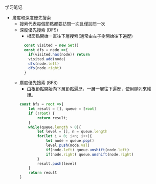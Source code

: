 学习笔记

- 廣度和深度優先搜索
  - 搜索代表每個節點都要訪問一次且僅訪問一次
  - 深度優先搜索 (DFS)
    - 根節點開始一直往下層搜索(通常由左子樹開始往下遍歷)
    ```javascript
      const visited = new Set()
      const dfs = node =>{
        if(visited.has(node)) return 
        visited.add(node)
        dfs(node.left)
        dfs(node.right)
      }
    ```
  - 廣度優先搜索 (BFS)
    - 由根節點開始向下層節點遍歷，一層一層往下遍歷，使用隊列來維護。
    ```javascript
    const bfs = root =>{
        let result = [], queue = [root]
        if (!root) {
            return result;
        }
        while(queue.length > 0){
            let level = [], n = queue.length
            for(let i = 0; i<n; i++){
                let node = queue.pop()
                level.push(node.val)
                if(node.left) queue.unshift(node.left)
                if(node.right) queue.unshift(node.right)
            }
            result.push(level)
        }
        return result
    }
    ```
